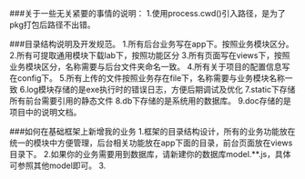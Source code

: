 ###关于一些无关紧要的事情的说明：
1.使用process.cwd()引入路径，是为了pkg打包后路径不出错。

###目录结构说明及开发规范。
1.所有后台业务写在app下。按照业务模块区分。
2.所有可提取通用模块下载lab下，按照功能区分
3.所有页面写在views下，按照业务模块区分，名称需要与后台文件夹命名一致。
4.所有关于项目的配置信息写在config下。
5.所有上传的文件按照业务存在file下，名称需要与业务模块名称一致
6.log模块存储的是exe执行时的错误日志，方便后期调试及优化
7.static下存储所有前台需要引用的静态文件
8.db下存储的是系统用的数据库。
9.doc存储的是项目中的说明文档。

###如何在基础框架上新增我的业务
1.框架的目录结构设计，所有的业务功能放在统一的模块中方便管理，后台相关功能放在app下面的目录，前台页面放在views目录下。
2.如果你的业务需要用到数据库，请新建你的数据库model.**.js，具体可参照其他model即可。
3.